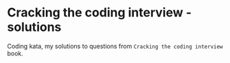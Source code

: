 # Cracking the coding interview - solutions

Coding kata, my solutions to questions from `Cracking the coding interview` book.

